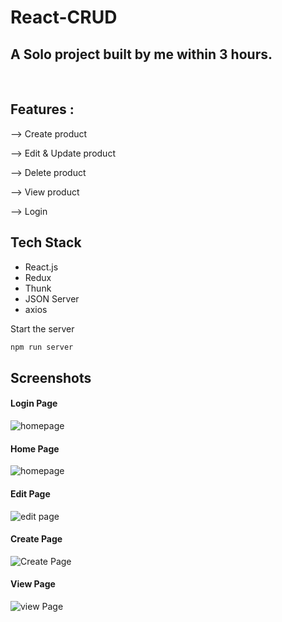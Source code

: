 # React-CRUD


<h2>A Solo project built by me within 3 hours.</h2>
<br>

## Features :

 <p>--> Create product</p>
 <p>--> Edit & Update product</p>
 <p>--> Delete product</p>
 <p>--> View product</p>
 <p> --> Login </p>



## Tech Stack

- React.js
- Redux
- Thunk
- JSON Server
- axios


Start the server
```bash
npm run server
```



## Screenshots
<h4>Login Page </h4>
<img src="https://user-images.githubusercontent.com/107308031/189536635-dc3d56bb-50ca-477e-aeb7-02e7a4e63159.png"  alt="homepage"/>
<h4>Home Page </h4>
<img src="https://user-images.githubusercontent.com/107308031/189536666-d53c953e-e83a-4746-aa3b-c6d752fce1aa.png"  alt="homepage"/>
<br>
<h4>Edit Page</h4>
<img src="https://user-images.githubusercontent.com/107308031/189536693-e0c92f57-9705-438d-820d-fd18885e440d.png" alt="edit page" />
<br>
<h4>Create Page</h4>
<img src="https://user-images.githubusercontent.com/107308031/189536792-3f58ec2f-36e7-480d-9684-d5b16632270f.png" alt="Create Page" />
<br>
<h4>View Page</h4>
<img src="https://user-images.githubusercontent.com/107308031/189536743-20d78d5e-4f09-4b68-9ff6-61ce8d6af793.png" alt="view Page" />

